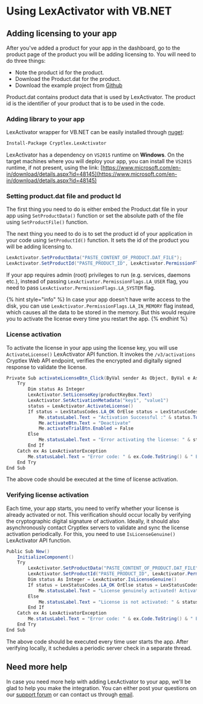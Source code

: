 # Using LexActivator with VB.NET

## Adding licensing to your app <a id="adding-licensing-to-your-app"></a>

After you've added a product for your app in the dashboard, go to the product page of the product you will be adding licensing to. You will need to do three things:

* Note the product id for the product.
* Download the Product.dat for the product.
* Download the example project from [Github](https://github.com/cryptlex/lexactivator-dotnet/tree/master/examples)

Product.dat contains product data that is used by LexActivator. The product id is the identifier of your product that is to be used in the code.

### Adding library to your app <a id="adding-library-to-your-app"></a>

LexActivator wrapper for VB.NET can be easily installed through [nuget](https://www.nuget.org/packages/Cryptlex.LexActivator/):

```bash
Install-Package Cryptlex.LexActivator
```

LexActivator has a dependency on `VS2015` runtime on **Windows**. On the target machines where you will deploy your app, you can install the `VS2015` runtime, if not present, using the link: [https://www.microsoft.com/en-in/download/details.aspx?id=48145](https://www.microsoft.com/en-in/download/details.aspx?id=48145)

### Setting product.dat file and product Id <a id="setting-product.dat-file-and-product-id"></a>

The first thing you need to do is either embed the Product.dat file in your app using `SetProductData()` function or set the absolute path of the file using `SetProductFile()` function.

The next thing you need to do is to set the product id of your application in your code using `SetProductId()` function. It sets the id of the product you will be adding licensing to.

```csharp
LexActivator.SetProductData("PASTE_CONTENT_OF_PRODUCT.DAT_FILE");
LexActivator.SetProductId("PASTE_PRODUCT_ID", LexActivator.PermissionFlags.LA_USER);
```

If your app requires admin \(root\) privileges to run \(e.g. services, daemons etc.\), instead of passing   `LexActivator.PermissionFlags.LA_USER` flag, you need to pass `LexActivator.PermissionFlags.LA_SYSTEM` flag.

{% hint style="info" %}
In case your app doesn't have write access to the disk, you can use `LexActivator.PermissionFlags.LA_IN_MEMORY` flag instead, which causes all the data to be stored in the memory. But this would require you to activate the license every time you restart the app.
{% endhint %}

### License activation <a id="license-activation"></a>

To activate the license in your app using the license key, you will use `ActivateLicense()` LexActivator API function. It invokes the `/v3/activations` Cryptlex Web API endpoint, verifies the encrypted and digitally signed response to validate the license.

```csharp
Private Sub activateLicenseBtn_Click(ByVal sender As Object, ByVal e As EventArgs)
    Try
        Dim status As Integer
        LexActivator.SetLicenseKey(productKeyBox.Text)
        LexActivator.SetActivationMetadata("key1", "value1")
        status = LexActivator.ActivateLicense()
        If status = LexStatusCodes.LA_OK OrElse status = LexStatusCodes.LA_EXPIRED OrElse status = LexStatusCodes.LA_SUSPENDED Then
            Me.statusLabel.Text = "Activation Successful :" & status.ToString()
            Me.activateBtn.Text = "Deactivate"
            Me.activateTrialBtn.Enabled = False
        Else
            Me.statusLabel.Text = "Error activating the license: " & status.ToString()
        End If
    Catch ex As LexActivatorException
        Me.statusLabel.Text = "Error code: " & ex.Code.ToString() & " Error message: " + ex.Message
    End Try
End Sub
```

The above code should be executed at the time of license activation.

### Verifying license activation <a id="verifying-license-activation"></a>

Each time, your app starts, you need to verify whether your license is already activated or not. This verification should occur locally by verifying the cryptographic digital signature of activation. Ideally, it should also asynchronously contact Cryptlex servers to validate and sync the license activation periodically. For this, you need to use `IsLicenseGenuine()` LexActivator API function.

```csharp
Public Sub New()
    InitializeComponent()
    Try
        LexActivator.SetProductData("PASTE_CONTENT_OF_PRODUCT.DAT_FILE")
        LexActivator.SetProductId("PASTE_PRODUCT_ID", LexActivator.PermissionFlags.LA_USER)
        Dim status As Integer = LexActivator.IsLicenseGenuine()
        If status = LexStatusCodes.LA_OK OrElse status = LexStatusCodes.LA_EXPIRED OrElse status = LexStatusCodes.LA_SUSPENDED OrElse status = LexStatusCodes.LA_GRACE_PERIOD_OVER Then
            Me.statusLabel.Text = "License genuinely activated! Activation Status: " & status.ToString()
        Else
            Me.statusLabel.Text = "License is not activated: " & status.ToString()
        End If
    Catch ex As LexActivatorException
        Me.statusLabel.Text = "Error code: " & ex.Code.ToString() & " Error message: " + ex.Message
    End Try
End Sub
```

The above code should be executed every time user starts the app. After verifying locally, it schedules a periodic server check in a separate thread.

## Need more help <a id="need-more-help"></a>

In case you need more help with adding LexActivator to your app, we'll be glad to help you make the integration. You can either post your questions on our [support forum](https://forums.cryptlex.com) or can contact us through [email](mailto:support@cryptlex.com?Subject=Using%20LexActivator).

